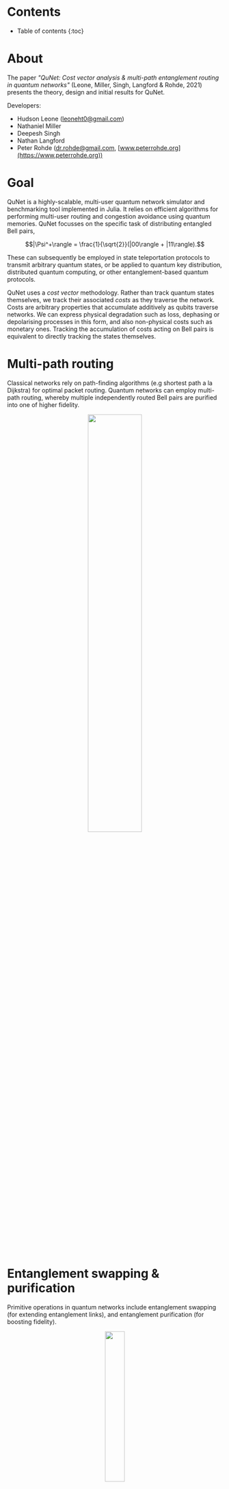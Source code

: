 <script src="https://cdn.mathjax.org/mathjax/latest/MathJax.js?config=TeX-AMS-MML_HTMLorMML" type="text/javascript"></script>

# Contents

* Table of contents
{:toc}

# About

The paper _"QuNet: Cost vector analysis & multi-path entanglement routing in quantum networks"_ (Leone, Miller, Singh, Langford & Rohde, 2021) presents the theory, design and initial results for QuNet.

Developers:
+ Hudson Leone ([leoneht0@gmail.com](mailto:leoneht0@gmail.com))
+ Nathaniel Miller
+ Deepesh Singh
+ Nathan Langford
+ Peter Rohde ([dr.rohde@gmail.com](mailto:dr.rohde@gmail.com), [www.peterrohde.org](https://www.peterrohde.org))

# Goal

QuNet is a highly-scalable, multi-user quantum network simulator and benchmarking tool implemented in Julia. It relies on efficient algorithms for performing multi-user routing and congestion avoidance using quantum memories. QuNet focusses on the specific task of distributing entangled Bell pairs,
<p align="center">
$$|\Psi^+\rangle = \frac{1}{\sqrt{2}}(|00\rangle + |11\rangle).$$
</p>
These can subsequently be employed in state teleportation protocols to transmit arbitrary quantum states, or be applied to quantum key distribution, distributed quantum computing, or other entanglement-based quantum protocols.

QuNet uses a _cost vector_ methodology. Rather than track quantum states themselves, we track their associated _costs_ as they traverse the network. Costs are arbitrary properties that accumulate additively as qubits traverse networks. We can express physical degradation such as loss, dephasing or depolarising processes in this form, and also non-physical costs such as monetary ones. Tracking the accumulation of costs acting on Bell pairs is equivalent to directly tracking the states themselves.

# Multi-path routing

Classical networks rely on path-finding algorithms (e.g shortest path a la Dijkstra) for optimal packet routing. Quantum networks can employ multi-path routing, whereby multiple independently routed Bell pairs are purified into one of higher fidelity.

<p align="center"><img src="https://user-images.githubusercontent.com/4382522/115101952-634a0d00-9f8b-11eb-986e-2bb964d8273b.jpeg" width="50%"></p>
<!--- ![1F8AF4E2-0408-45B0-98B9-9ABA8FD10FB1](https://user-images.githubusercontent.com/4382522/115101952-634a0d00-9f8b-11eb-986e-2bb964d8273b.jpeg) --->

# Entanglement swapping & purification

Primitive operations in quantum networks include entanglement swapping (for extending entanglement links), and entanglement purification (for boosting fidelity).

<p align="center"><img src="https://user-images.githubusercontent.com/4382522/115101972-82489f00-9f8b-11eb-8e5d-62bb39d81e74.jpeg" width="30%" align="middle"></p>
<p align="center"><img src="https://user-images.githubusercontent.com/4382522/115101973-84126280-9f8b-11eb-95d1-c6e2d43ef390.jpeg" width="50%" align="middle"></p>

<!---
![8874AFC3-5CCE-4C02-B13C-99990B60679B](https://user-images.githubusercontent.com/4382522/115101972-82489f00-9f8b-11eb-8e5d-62bb39d81e74.jpeg)
![3022BE3F-72E4-45DD-A907-AC4046BCF8B2](https://user-images.githubusercontent.com/4382522/115101973-84126280-9f8b-11eb-95d1-c6e2d43ef390.jpeg)
--->

# Graph reduction

These primitives provide simple substitution rules for graph reduction.

<p align="center"><img src="https://user-images.githubusercontent.com/4382522/115101982-98565f80-9f8b-11eb-9a2f-a737a99c37ae.jpeg" width="50%" align="middle"></p>
<!--- ![B26B4EEC-96C4-4F6D-A762-A19D86C20823](https://user-images.githubusercontent.com/4382522/115101982-98565f80-9f8b-11eb-9a2f-a737a99c37ae.jpeg) --->

# Network abstraction

# Space-based networks

Here Alice & Bob have the option of communicating via:
+ A static ground-based fibre link.
+ A LEO satellite passing overhead through atmospheric free-space channels, which dynamically update.
+ Exploiting both and purifying them together (multi-path routing).

<p align="center"><img src="https://user-images.githubusercontent.com/4382522/115101996-bae87880-9f8b-11eb-8f99-e06c1c65f8c1.jpeg" width="50%" align="middle"></p>
<p align="center"><img src="https://user-images.githubusercontent.com/4382522/115101998-bcb23c00-9f8b-11eb-853c-487708e3cbac.jpeg" width="40%" align="middle"></p>

<!---
![04AABAD5-8CB2-4F67-BED7-0E28AE4CD71F](https://user-images.githubusercontent.com/4382522/115101996-bae87880-9f8b-11eb-8f99-e06c1c65f8c1.jpeg)
![6F973A32-33B6-4A3E-B92C-0D8CE9165B96](https://user-images.githubusercontent.com/4382522/115101998-bcb23c00-9f8b-11eb-853c-487708e3cbac.jpeg)
--->

# Code example

This is the QuNet code in Julia that creates that network. Julia modules can be called from Python or run in Jupyter notebooks too. You can learn more about the Julia language at [www.julialang.org](https://www.julialang.org).

<!--- ![F8B2F2BD-59E6-4FDE-8A14-183D136A5E0A](https://user-images.githubusercontent.com/4382522/115102036-ea978080-9f8b-11eb-872f-143fb3e438f3.jpeg) --->

```julia
using QuNet

Q = QNetwork()
A = BasicNode("A")
B = BasicNode("B")
S = PlanSatNode("S")

B.location = Coords(500,0,0)
S.location = Coords(-2000,0,1000)
S.velocity = Velocity(1000,0)

AB = BasicChannel(A, B, exp_cost=true)
AS = AirChannel(A, S)
SB = AirChannel(S, B)

for i in [A, S, AB, AS, SB]
    add(Q, i)
end
```

# Temporal routing & quantum memories

We accommodate for quantum memories by treating them as temporal channels between the respective nodes of identical copies of the underlying graph, where each layer represents the network at a particular point in time.

<p align="center"><img src="https://user-images.githubusercontent.com/4382522/115102057-06028b80-9f8c-11eb-9f8b-76c8c58d38f5.jpeg" width="100%" align="middle"></p>
<!--- ![FE76132D-706C-488B-A6C8-B6B1536283BA](https://user-images.githubusercontent.com/4382522/115102057-06028b80-9f8c-11eb-9f8b-76c8c58d38f5.jpeg) --->

The incrementally weighted asynchronous nodes guide the routing algorithm to preference earlier times, thereby temporally compressing multi-user routing, and providing a temporal routing queue.

The compression ratio is the ratio between routing time with and without memories. Here we show the temporal compression ratio of our algorithm against increasing network congestion.

<p align="center"><img src="https://user-images.githubusercontent.com/4382522/115102085-2af6fe80-9f8c-11eb-9cc9-a3a51beaddf5.jpeg" width="50%" align="middle"></p>
<!--- ![205A8E5E-4ECA-4E30-83E7-48444F178BB0](https://user-images.githubusercontent.com/4382522/115102085-2af6fe80-9f8c-11eb-9cc9-a3a51beaddf5.jpeg) --->

Here’s a multi-user network with 3 users (colour coded) and multi-path routing (maximum 3 paths per user). The stacked layers represent time.

<p align="center"><img src="https://user-images.githubusercontent.com/4382522/115102120-5679e900-9f8c-11eb-9f3c-284a61354520.jpeg" width="50%" align="middle"></p>
<!--- ![BFFD97D5-66CD-4880-A2F0-A1CA11F710EA](https://user-images.githubusercontent.com/4382522/115102120-5679e900-9f8c-11eb-9f3c-284a61354520.jpeg) --->

# Efficient multi-path routing

Our greedy multi-path routing algorithm allows multi-user routing with congestion mitigation via quantum memories, with algorithmic efficiency,
<p align="center">
$$O(M^3V^2),$$
</p>
for $$M$$ user-pairs on a $$V$$-vertex graph, and is therefore highly scalable and efficient in both users and network size.

Here we consider a grid network with edge percolations, showing the likelihood of users utilising different path numbers as the network becomes increasingly disconnected.

<p align="center"><img src="https://user-images.githubusercontent.com/4382522/115102139-73aeb780-9f8c-11eb-80ef-f3a620479995.jpeg" width="50%" align="middle"></p>
<!--- ![D703EE9D-3CEB-44AC-9F38-AB00DED24637](https://user-images.githubusercontent.com/4382522/115102139-73aeb780-9f8c-11eb-80ef-f3a620479995.jpeg) --->

# Application to quantum key distribution

This heat map shows the fidelity/efficiency trade off for random user pairs on a square lattice network. The distinct heat curves correspond to different numbers of paths utilised. Superimposed contours show achievable per-user E91 QKD secret key rates for the network.

<p align="center"><img src="https://user-images.githubusercontent.com/4382522/115102157-87f2b480-9f8c-11eb-993b-977575973893.jpeg" width="50%" align="middle"></p>
<!--- ![A324DFFD-5CFD-4461-8334-E2DD087A2784](https://user-images.githubusercontent.com/4382522/115102157-87f2b480-9f8c-11eb-993b-977575973893.jpeg) --->

# Application to distributed quantum computing

Our next stage of research is applying QuNet to distributed quantum computing. Entanglement links can be used to fuse together geographically separated graph states, facilitating distributed quantum computation exponentially more powerful than the sum of the parts.

<p align="center"><img src="https://user-images.githubusercontent.com/4382522/115102168-9f31a200-9f8c-11eb-8e4a-7942752468fe.jpeg" width="60%" align="middle"></p>
<!--- ![849B6215-EF77-4E3B-89DE-7E09E935B609](https://user-images.githubusercontent.com/4382522/115102168-9f31a200-9f8c-11eb-8e4a-7942752468fe.jpeg) --->

Consider a distributed computer with N nodes, each with n bits/qubits, and a scaling function that indicates classical-equivalent compute power (classically this is linear, for quantum computers super-linear). The computational gain achieved by unifying remote devices is,

<p align="center">
$$\lambda = \frac{f_\mathrm{sc}(Nn)}{N\cdot f_\mathrm{sc}(n)}.$$
</p>
<!--- ![31684FB9-FAB0-4C00-A44C-3A4BB5CBB809](https://user-images.githubusercontent.com/4382522/115102197-ba9cad00-9f8c-11eb-97b6-2adc7d92769e.jpeg) --->

Through unification of remote computational assets:
+ Classical computers, $$\lambda=1$$. There is no computational enhancement.
+ Quantum computers $$\lambda>1$$, in the best case $$\lambda=\mathrm{exp}(N)$$. We achieve exponential computational enhancement.

# The vision, the book

Our vision for the quantum internet is presented in the upcoming book [“The Quantum Internet”](https://cup.org/2Q7UpM4) published by Cambridge University Press.

# Acknowledgements

We thank Darcy Morgan, Alexis Shaw, Marika Kieferova, Zixin Huang, Louis Tessler, Yuval Sanders, Jasminder Sidhu, Simon Devitt & Jon Dowling for conversation (both helpful, unhelpful, meaningless, derogatory, and diatribe). We also thank the developers of [JuliaGraphs](https://juliagraphs.org), which QuNet makes heavy use of.
